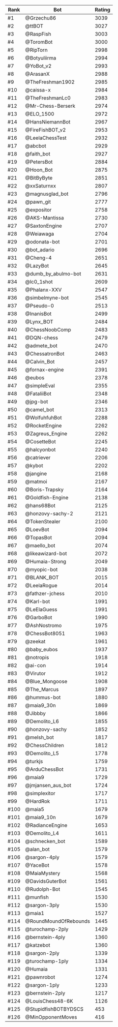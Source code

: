 Rank|Bot|Rating
---|---|---
#1|@Grzechu86|3039
#2|@ttBOT|3027
#3|@RaspFish|3003
#4|@ToromBot|3000
#5|@RipTorn|2998
#6|@Botyuliirma|2994
#7|@YoBot_v2|2993
#8|@ArasanX|2988
#9|@TheFreshman1902|2985
#10|@caissa-x|2984
#11|@TheFreshmanLc0|2983
#12|@Mr-Chess-Berserk|2974
#13|@ELO_1500|2972
#14|@HansNiemannBot|2967
#15|@FireFishBOT_v2|2953
#16|@LeelaChessTest|2932
#17|@abcbot|2929
#18|@faith_bot|2927
#19|@PetersBot|2884
#20|@Hoon_Bot|2875
#21|@BitByByte|2851
#22|@xxSaturnxx|2807
#23|@magnusglad_bot|2796
#24|@pawn_git|2777
#25|@expositor|2758
#26|@AKS-Mantissa|2730
#27|@SaxtonEngine|2707
#28|@Weiawaga|2704
#29|@odonata-bot|2701
#30|@bot_adario|2696
#31|@Cheng-4|2651
#32|@LazyBot|2645
#33|@dumb_by_abulmo-bot|2631
#34|@lc0_1shot|2609
#35|@Phalanx-XXV|2547
#36|@simbelmyne-bot|2545
#37|@Pseudo-0|2513
#38|@InanisBot|2499
#39|@Lynx_BOT|2484
#40|@ChessNoobComp|2483
#41|@DQN-chess|2479
#42|@admete_bot|2470
#43|@ChessatronBot|2463
#44|@Calvin_Bot|2457
#45|@fornax-engine|2391
#46|@eubos|2378
#47|@simpleEval|2355
#48|@FataliiBot|2348
#49|@jpg-bot|2346
#50|@camel_bot|2313
#51|@WolfuhfuhBot|2288
#52|@RocketEngine|2262
#53|@Zagreus_Engine|2262
#54|@CosetteBot|2245
#55|@halcyonbot|2240
#56|@catriever|2206
#57|@kybot|2202
#58|@jangine|2168
#59|@matmoi|2167
#60|@Boris-Trapsky|2164
#61|@Goldfish-Engine|2138
#62|@hans68Bot|2125
#63|@honzovy-sachy-2|2121
#64|@TokenStealer|2100
#65|@LoevBot|2094
#66|@TopasBot|2094
#67|@maello_bot|2074
#68|@likeawizard-bot|2072
#69|@Humaia-Strong|2049
#70|@myopic-bot|2038
#71|@BLANK_BOT|2015
#72|@LeelaRogue|2014
#73|@fathzer-jchess|2010
#74|@Karl-bot|1991
#75|@LeElaGuess|1991
#76|@GarboBot|1990
#77|@AshNostromo|1975
#78|@ChessBot8051|1963
#79|@zeekat|1961
#80|@baby_eubos|1937
#81|@notropis|1918
#82|@ai-con|1914
#83|@Virutor|1912
#84|@Blue_Mongoose|1908
#85|@The_Marcus|1897
#86|@hummus-bot|1880
#87|@maia9_30n|1869
#88|@Jibbby|1866
#89|@Demolito_L6|1855
#90|@honzovy-sachy|1852
#91|@melsh_bot|1817
#92|@ChessChildren|1812
#93|@Demolito_L5|1778
#94|@turkjs|1759
#95|@ArduChessBot|1731
#96|@maia9|1729
#97|@jmjansen_aus_bot|1724
#98|@simplexitor|1717
#99|@HardRok|1711
#100|@maia5|1679
#101|@maia9_10n|1679
#102|@RadianceEngine|1653
#103|@Demolito_L4|1611
#104|@schnecken_bot|1589
#105|@alan_bot|1579
#106|@sargon-4ply|1579
#107|@YaceBot|1578
#108|@MaiaMystery|1568
#109|@DavidsGuterBot|1561
#110|@Rudolph-Bot|1545
#111|@munfish|1530
#112|@sargon-3ply|1530
#113|@maia1|1527
#114|@RoundMoundOfRebounds|1445
#115|@turochamp-2ply|1429
#116|@bernstein-4ply|1360
#117|@katzebot|1360
#118|@sargon-2ply|1339
#119|@turochamp-1ply|1334
#120|@Humaia|1331
#121|@pawnrobot|1274
#122|@sargon-1ply|1233
#123|@bernstein-2ply|1217
#124|@LouisChess48-6K|1126
#125|@StupidfishBOTBYDSCS|453
#126|@MinOpponentMoves|416
